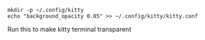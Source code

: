 ```
mkdir -p ~/.config/kitty
echo "background_opacity 0.85" >> ~/.config/kitty/kitty.conf
```

Run this to make kitty terminal transparent
